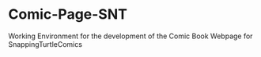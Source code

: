 # Comic-Page-SNT
Working Environment for the development of the Comic Book Webpage for SnappingTurtleComics
